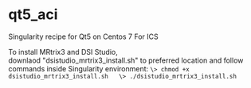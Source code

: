 # qt5_aci
Singularity recipe for Qt5 on Centos 7 For ICS

To install MRtrix3 and DSI Studio,  
downlaod "dsistudio_mrtrix3_install.sh" to preferred location 
and follow commands inside Singularity environment:
`
\> chmod +x dsistudio_mrtrix3_install.sh  
\> ./dsistudio_mrtrix3_install.sh
`
